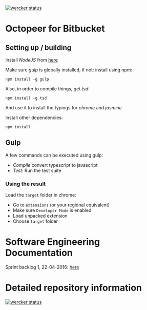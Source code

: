 [![wercker status](https://app.wercker.com/status/58d7606deea2e9a573c66d7fd5f57ef4/s "wercker status")](https://app.wercker.com/project/bykey/58d7606deea2e9a573c66d7fd5f57ef4)



# Octopeer for Bitbucket

## Setting up / building
Install *NodeJS* from [here](https://nodejs.org)

Make sure *gulp* is globally installed, if not: install using npm:
```
npm install -g gulp
```
Also, in order to compile things, get *tsd*:
```
npm install -g tsd
```
And use it to install the typings for _chrome_ and _jasmine_

Install other dependencies:
```
npm install
```

## Gulp
A few commands can be executed using gulp:
* *Compile* convert typescript to javascript
* *Test*: Run the test suite

### Using the result
Load the `target` folder in chrome:
 * Go to `extensions` (or your regional equivalent)
 * Make sure `Developer Mode` is enabled
 * Load unpacked extension
 * Choose `target` folder

# Software Engineering Documentation
Sprint backlog 1, 22-04-2016: [here](https://bitbucket.org/CasBs/ooc-octopeer/src/ab788018da61a9b5c202b1324185a75cbc448250/doc/Sprint%20Backlog%20%231.pdf?at=master&fileviewer=file-view-default)

# Detailed repository information #
[![wercker status](https://app.wercker.com/status/58d7606deea2e9a573c66d7fd5f57ef4/m "wercker status")](https://app.wercker.com/project/bykey/58d7606deea2e9a573c66d7fd5f57ef4)